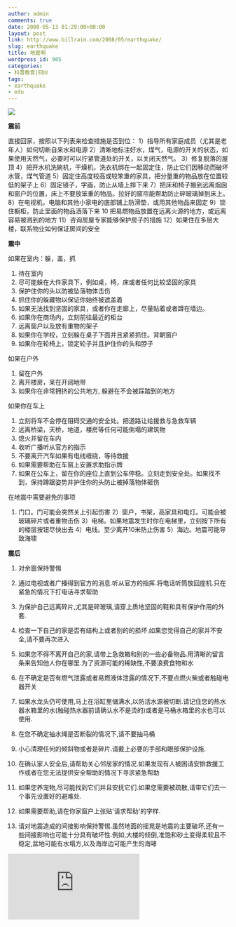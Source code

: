 ```yaml
---
author: admin
comments: true
date: 2008-05-13 01:29:00+00:00
layout: post
link: http://www.billrain.com/2008/05/earthquake/
slug: earthquake
title: 地震啊
wordpress_id: 905
categories:
- 科普教育|EDU
tags:
- earthquake
- edu
---
```


![](http://image2.55.la/anonymous/banner/2008/05/13/09/1395677.gif)




**震前**





直接回家，按照以下列表来检查措施是否到位：
1）指导所有家庭成员（尤其是老年人）如何切断自来水和电源
2）清晰地标注好水，煤气，电源的开关的状态，如果使用天然气，必要时可以拧紧管道处的开关，以关闭天然气。
3）修复脱落的屋顶
4）把开水机洗碗机，干燥机，洗衣机绑在一起固定住，防止它们因移动而破坏水管，煤气管道
5）固定住高度较高或较笨重的家具，把分量重的物品放在位置较低的架子上
6）固定镜子，字画，防止从墙上摔下来
7）把床和椅子搬到远离烟囱和窗户的位置，床上不要放笨重的物品。拉好的窗帘能帮助防止碎玻璃掉到床上。
8）在电视机，电脑和其他小家电的底部铺上防滑垫，或用其他物品来固定
9）锁住橱柜，防止里面的物品洒落下来
10 把易燃物品放置在远离火源的地方，或远离容易被溅到的地方
11）咨询房屋专家能够保护房子的措施
12）如果住在多层大楼，联系物业如何保证房间的安全




**震中**





如果在室内：躲，盖，抓
1) 待在室内
2) 尽可能躲在大件家具下，例如桌，椅，床或者任何比较坚固的家具
3)  保护住你的头以防被坠落物体击伤
4) 抓住你的躲藏物以保证你始终被遮盖着
5) 如果无法找到坚固的家具，或者你在走廊上，尽量贴着或者蹲在墙边。
6) 如果你在商场内，立刻前往最近的柜台
7) 远离窗户以及放有重物的架子
8) 如果你在学校，立刻躲在桌子下面并且紧紧抓住。背朝窗户
9) 如果你在轮椅上，锁定轮子并且护住你的头和脖子





如果在户外
1) 留在户外
2) 离开楼房，呆在开阔地带
3) 如果你在非常拥挤的公共地方, 躲避在不会被踩踏到的地方





如果你在车上
1) 立刻将车不会停在阻碍交通的安全处。把道路让给援救与急救车辆
2) 远离桥梁，天桥，地道，楼房等任何可能倒塌的建筑物
3) 熄火并留在车内
4) 收听广播听从官方的指示
5) 不要离开汽车如果有电线缠绕，等待救援
6) 如果需要帮助在车窗上安置求助指示牌
7) 如果在公车上，留在你的座位上直到公车停稳。立刻走到安全处。如果找不到，保持蹲踞姿势并护住你的头防止被掉落物体砸伤





在地震中需要避免的事项
1) 门口。门可能会突然关上引起伤害
2）窗户，书架，高家具和电灯。可能会被玻璃碎片或者重物击伤
3）电梯。如果地震发生时你在电梯里，立刻按下所有的楼层按钮尽快出去
4）电线。至少离开10米防止伤害
5）海边。地震可能导致海啸





**震后**
1)  对余震保持警惕
2)  通过电视或者广播得到官方的消息.听从官方的指挥.将电话听筒放回座机.只在紧急的情况下打电话寻求帮助
3)  为保护自己远离碎片,尤其是碎玻璃,请穿上质地坚固的鞋和具有保护作用的外套.
4)  检查一下自己的家是否有结构上或者别的的损坏.如果您觉得自己的家并不安全,请不要再次进入
5)  如果您不得不离开自己的家,请带上急救箱和别的一些必备物品.用清晰的留言条来告知他人你在哪里.为了资源可能的稀缺性,不要浪费食物和水
6)  在不确定是否有燃气泄露或者易燃液体泄露的情况下,不要点燃火柴或者触碰电器开关
7)  如果水龙头仍可使用,马上在浴缸里储满水,以防活水源被切断.请记住您的热水器水箱里的水(触碰热水器前请确认水不是烫的)或者是马桶水箱里的水也可以使用.
8)  在您不确定抽水绳是否断裂的情况下,请不要抽马桶
9)  小心清理任何的倾斜物或者是碎片.请戴上必要的手部和眼部保护设施.
10) 在确认家人安全后,请帮助关心邻居家的情况.如果发现有人被困请安排救援工作或者在您无法提供安全帮助的情况下寻求紧急帮助
11) 如果您养宠物,尽可能找到它们并且安抚它们.如果您需要被疏散,请带它们去一个事先设置好的避难处.
12) 如果需要帮助,请在你家窗户上张贴'请求帮助'的字样.




13) 请对地震造成的间接影响保持警惕.虽然地面的摇晃是地震的主要破坏,还有一些间接影响也可能十分具有破坏性.例如,大楼的倾倒,准饱和砂土变得柔软且不稳定,盆地可能有水塌方,以及海岸边可能产生的海哮


[![](http://event.feedsky.com/08earthquake/publish_pic.php)](http://event.feedsky.com/08earthquake/)
